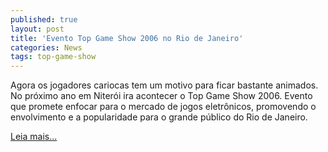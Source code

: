 ```yaml
---
published: true
layout: post
title: 'Evento Top Game Show 2006 no Rio de Janeiro'
categories: News
tags: top-game-show
---
```

Agora os jogadores cariocas tem um motivo para ficar bastante animados. No próximo ano em Niterói ira acontecer o Top Game Show 2006. Evento que promete enfocar para o mercado de jogos eletrônicos, promovendo o envolvimento e a popularidade para o grande público do Rio de Janeiro.

<a href="{{ site.baseurl }}/2005/12/02/top-game-show-2006/">Leia mais...</a>
